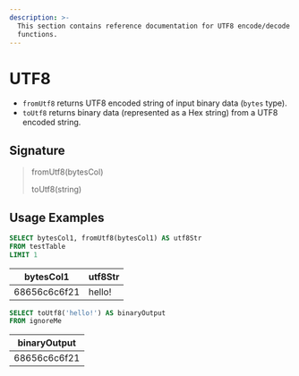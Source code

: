 ```yaml
---
description: >-
  This section contains reference documentation for UTF8 encode/decode
  functions.
---
```


# UTF8

* `fromUtf8` returns UTF8 encoded string of input binary data (`bytes` type).
* `toUtf8` returns binary data (represented as a Hex string) from a UTF8 encoded string.

## Signature

> fromUtf8(bytesCol)
>
> toUtf8(string)

## Usage Examples

```sql
SELECT bytesCol1, fromUtf8(bytesCol1) AS utf8Str
FROM testTable
LIMIT 1
```

| bytesCol1    | utf8Str |
| ------------ | ------- |
| 68656c6c6f21 | hello!  |

```sql
SELECT toUtf8('hello!') AS binaryOutput
FROM ignoreMe
```

| binaryOutput |
| ------------ |
| 68656c6c6f21 |
